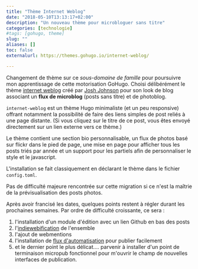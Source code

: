 ```yaml
---
title: "Thème Internet Weblog"
date: "2018-05-10T13:13:17+02:00"
description: "Un nouveau thème pour microbloguer sans titre"
categories: [technologie]
#tags: [gohugo, theme]
slug: ""
aliases: []
toc: false
externalurl: https://themes.gohugo.io/internet-weblog/

---
```

Changement de thème sur ce *sous-domaine de famille* pour poursuivre mon apprentissage de cette motorisation GoHugo. Choisi délibérément le thème [internet weblog](https://themes.gohugo.io/internet-weblog/) créé par [Josh Johnson](https://jnjosh.com/about/) pour son look de blog associant un **flux de microblog** (posts sans titre) et de photoblog. 

`internet-weblog` est un thème Hugo minimaliste (et un peu responsive) offrant notamment la possibilité de faire des liens simples de post reliés à une page distante. (Si vous cliquez sur le titre de ce post, vous êtes envoyé directement sur un lien externe vers ce thème.)

Le thème contient une section bio personnalisable, un flux de photos basé sur flickr dans le pied de page, une mise en page pour afficher tous les posts triés par année et un support pour les partiels afin de personnaliser le style et le javascript.

L'installation se fait classiquement en déclarant le thème dans le fichier `config.toml`.

Pas de difficulté majeure rencontrée sur cette migration si ce n'est la maîtrie de la prévisualisation des posts photos.   

Après avoir francisé les dates, quelques points restent à régler durant les prochaines semaines. Par ordre de difficulté croissante, ce sera : 

1. l'installation d'un module d'édition avec un lien Github en bas des posts
2. l'[indiewebification](http://indiewebify.me) de l'ensemble
3. l'ajout de webmentions 
4. l'installation de [flux d'automatisation](https://jnjosh.com/posts/static-blog-automation/) pour publier facilement
4. et le dernier point le plus délicat.... parvenir à installer  d'un point de terminaison micropub fonctionnel pour m'ouvrir le champ de nouvelles interfaces de publication. 